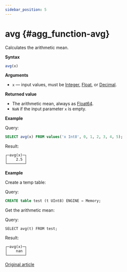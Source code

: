 ```yaml
---
sidebar_position: 5
---
```


# avg {#agg_function-avg}

Calculates the arithmetic mean.

**Syntax**

``` sql
avg(x)
```

**Arguments**

-   `x` — input values, must be [Integer](../../../sql-reference/data-types/int-uint.md), [Float](../../../sql-reference/data-types/float.md), or [Decimal](../../../sql-reference/data-types/decimal.md).

**Returned value**

-   The arithmetic mean, always as [Float64](../../../sql-reference/data-types/float.md).
-   `NaN` if the input parameter `x` is empty.

**Example**

Query:

``` sql
SELECT avg(x) FROM values('x Int8', 0, 1, 2, 3, 4, 5);
```

Result:

``` text
┌─avg(x)─┐
│    2.5 │
└────────┘
```

**Example**

Create a temp table:

Query:

``` sql
CREATE table test (t UInt8) ENGINE = Memory;
```

Get the arithmetic mean:

Query:

```
SELECT avg(t) FROM test;
```

Result:

``` text
┌─avg(x)─┐
│    nan │
└────────┘
```

[Original article](https://clickhouse.com/docs/en/sql-reference/aggregate-functions/reference/avg/) <!--hide-->
